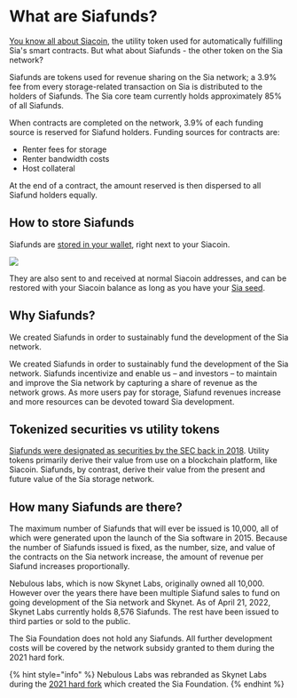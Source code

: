 # What are Siafunds?

[You know all about Siacoin](../siacoin/what-are-siacoins.md), the utility token used for automatically fulfilling Sia's smart contracts. But what about Siafunds - the other token on the Sia network?

Siafunds are tokens used for revenue sharing on the Sia network; a 3.9% fee from every storage-related transaction on Sia is distributed to the holders of Siafunds. The Sia core team currently holds approximately 85% of all Siafunds.

When contracts are completed on the network, 3.9% of each funding source is reserved for Siafund holders. Funding sources for contracts are:

* Renter fees for storage
* Renter bandwidth costs
* Host collateral

At the end of a contract, the amount reserved is then dispersed to all Siafund holders equally.

## How to store Siafunds

Siafunds are [stored in your wallet](../../../your-sia-wallet/wallet-overview.md), right next to your Siacoin.

![](../../../.gitbook/assets/siafunds-close.png)

They are also sent to and received at normal Siacoin addresses, and can be restored with your Siacoin balance as long as you have your [Sia seed](../../../your-sia-wallet/the-importance-of-your-seed.md).

## Why Siafunds?

We created Siafunds in order to sustainably fund the development of the Sia network.

We created Siafunds in order to sustainably fund the development of the Sia network. Siafunds incentivize and enable us – and investors – to maintain and improve the Sia network by capturing a share of revenue as the network grows. As more users pay for storage, Siafund revenues increase and more resources can be devoted toward Sia development.

## Tokenized securities vs utility tokens

[Siafunds were designated as securities by the SEC back in 2018](../sec-settlement-faq/does-this-mean-siafunds-are-securities.md). Utility tokens primarily derive their value from use on a blockchain platform, like Siacoin. Siafunds, by contrast, derive their value from the present and future value of the Sia storage network.

## How many Siafunds are there?

The maximum number of Siafunds that will ever be issued is 10,000, all of which were generated upon the launch of the Sia software in 2015. Because the number of Siafunds issued is fixed, as the number, size, and value of the contracts on the Sia network increase, the amount of revenue per Siafund increases proportionally.

Nebulous labs, which is now Skynet Labs, originally owned all 10,000. However over the years there have been multiple Siafund sales to fund on going development of the Sia network and Skynet. As of April 21, 2022, Skynet Labs currently holds 8,576 Siafunds. The rest have been issued to third parties or sold to the public.

The Sia Foundation does not hold any Siafunds. All further development costs will be covered by the network subsidy granted to them during the 2021 hard fork.

{% hint style="info" %}
Nebulous Labs was rebranded as Skynet Labs during the [2021 hard fork](../hard-fork/navigating-the-2021-sia-hardfork.md) which created the Sia Foundation.
{% endhint %}
